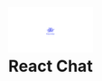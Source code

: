 <h1 align="center">
  <br>
  <img src="./logo.png" alt="Logo" width="150">
  <br>
  React Chat
  <br>
</h1>
